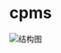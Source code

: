 # cpms
![结构图](https://user-images.githubusercontent.com/91046495/147720176-90b647e4-f453-41b1-a249-047a82ba5a74.png)
